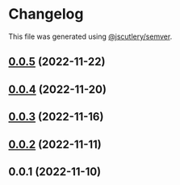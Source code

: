 # Changelog

This file was generated using [@jscutlery/semver](https://github.com/jscutlery/semver).

## [0.0.5](https://github.com/otwld/ecosystem/compare/apps-api-otwld-fr-0.0.4...apps-api-otwld-fr-0.0.5) (2022-11-22)



## [0.0.4](https://github.com/otwld/ecosystem/compare/apps-api-otwld-fr-0.0.3...apps-api-otwld-fr-0.0.4) (2022-11-20)



## [0.0.3](https://github.com/otwld/ecosystem/compare/apps-api-otwld-fr-0.0.2...apps-api-otwld-fr-0.0.3) (2022-11-16)



## [0.0.2](https://github.com/otwld/ecosystem/compare/apps-api-otwld-fr-0.0.1...apps-api-otwld-fr-0.0.2) (2022-11-11)



## 0.0.1 (2022-11-10)
